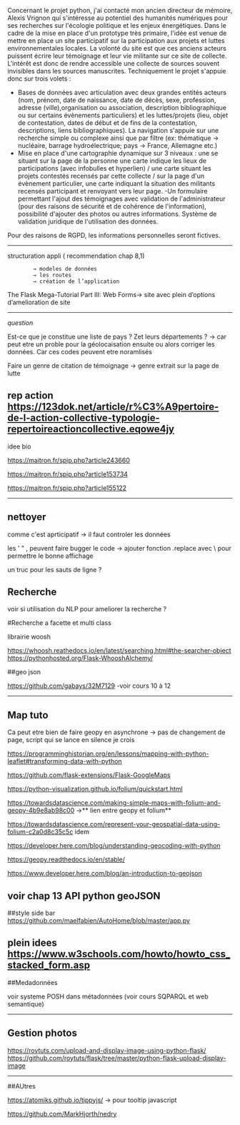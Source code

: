 
Concernant le projet python, j'ai contacté mon ancien directeur de mémoire, Alexis Vrignon qui s'intéresse au potentiel des humanités numériques pour ses recherches sur l'écologie politique et les enjeux énergétiques. Dans le cadre de la mise en place d'un prototype très primaire, l'idée est venue de mettre en place un site participatif sur la participation aux projets et luttes environnementales locales. La volonté du site est que ces anciens acteurs puissent écrire leur témoignage et leur vie militante sur ce site de collecte. L'intérêt est donc de rendre accessible une collecte de sources souvent invisibles dans les sources manuscrites. Techniquement le projet s'appuie donc sur trois volets :

- Bases de données avec articulation avec deux grandes entités acteurs (nom, prénom, date de naissance, date de décès, sexe, profession, adresse (ville),organisation ou association, description bibliographique ou sur certains évènements particuliers) et les luttes/projets (lieu, objet de contestation, dates de début et de fins de la contestation, descriptions, liens bibliographiques). La navigation s'appuie sur une recherche simple ou complexe ainsi que par filtre (ex: thématique -> nucléaire, barrage hydroélectrique; pays -> France, Allemagne etc.)
- Mise en place d'une cartographie dynamique sur 3 niveaux : une se situant sur la page de la personne une carte indique les lieux de participations (avec infobulles et hyperlien) / une carte situant les projets contestés recensés par cette collecte / sur la page d'un évènement particulier, une carte indiquant la situation des militants recensés participant et renvoyant vers leur page.
-Un formulaire permettant l'ajout des témoignages avec validation de l'administrateur (pour des raisons de sécurité et de cohérence de l'information), possibilité d'ajouter des photos ou autres informations. Système de validation juridique de l'utilisation des données.

Pour des raisons de RGPD, les informations personnelles seront fictives.




--------------------------------------------------------------------------------------------------------------------

structuration appli ( recommendation chap 8,1)

			→ modeles de données
			→ les routes
			→ création de l’application

The Flask Mega-Tutorial Part III: Web Forms→ site avec plein d’options d’amelioration de site


---

*question*

Est-ce que je constitue une liste de pays ? Zet leurs départements ? → car peut etre un proble pour la géolocaisation ensuite ou alors corriger les données. Car ces codes peuvent etre noramlisés


Faire un genre de citation de témoignage → genre extrait sur la page de lutte


rep action https://123dok.net/article/r%C3%A9pertoire-de-l-action-collective-typologie-repertoireactioncollective.eqowe4jy
---


idee bio 

https://maitron.fr/spip.php?article243660

https://maitron.fr/spip.php?article153734

https://maitron.fr/spip.php?article155122

---
## nettoyer 

comme c'est aprticipatif -> il faut controler les données

les ' " , peuvent faire bugger le code -> ajouter fonction .replace avec \ pour permettre le bonne affichage

un truc pour les sauts de ligne ?

## Recherche

voir si utilisation du NLP pour ameliorer la recherche ?


#Recherche a facette et multi class

librairie woosh

https://whoosh.reathedocs.io/en/latest/searching.html#the-searcher-object
https://pythonhosted.org/Flask-WhooshAlchemy/


##geo json

https://github.com/gabays/32M7129 -voir cours 10 à 12

---

## Map tuto

Ca peut etre bien de faire geopy en asynchrone -> pas de changement de page, script qui se lance en silence je crois

https://programminghistorian.org/en/lessons/mapping-with-python-leaflet#transforming-data-with-python


https://github.com/flask-extensions/Flask-GoogleMaps

https://python-visualization.github.io/folium/quickstart.html

https://towardsdatascience.com/making-simple-maps-with-folium-and-geopy-4b9e8ab98c00  ->** lien entre geopy et folium**

https://towardsdatascience.com/represent-your-geospatial-data-using-folium-c2a0d8c35c5c    idem


https://developer.here.com/blog/understanding-geocoding-with-python

https://geopy.readthedocs.io/en/stable/

https://www.developer.here.com/blog/an-introduction-to-geojson

voir chap 13 API python
geoJSON
---
##style side bar
https://github.com/maelfabien/AutoHome/blob/master/app.py


plein idees
https://www.w3schools.com/howto/howto_css_stacked_form.asp
---
##Medadonnées 

voir systeme POSH dans métadonnées  (voir cours SQPARQL et web semantique)

---
## Gestion photos

https://roytuts.com/upload-and-display-image-using-python-flask/
https://github.com/roytuts/flask/tree/master/python-flask-upload-display-image


---
##AUtres

https://atomiks.github.io/tippyjs/   -> pour tooltip javascript

https://github.com/MarkHjorth/nedry
